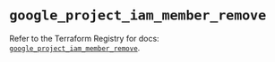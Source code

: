 # `google_project_iam_member_remove`

Refer to the Terraform Registry for docs: [`google_project_iam_member_remove`](https://registry.terraform.io/providers/hashicorp/google-beta/6.7.0/docs/resources/google_project_iam_member_remove).
